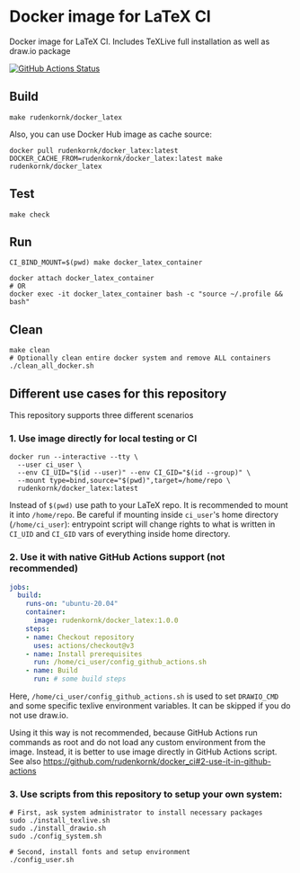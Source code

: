# Docker image for LaTeX CI

Docker image for LaTeX CI.
Includes TeXLive full installation as well as draw.io package

[![GitHub Actions Status](https://github.com/rudenkornk/docker_latex/actions/workflows/workflow.yml/badge.svg)](https://github.com/rudenkornk/docker_latex/actions)


## Build
```shell
make rudenkornk/docker_latex
```
Also, you can use Docker Hub image as cache source:
```shell
docker pull rudenkornk/docker_latex:latest
DOCKER_CACHE_FROM=rudenkornk/docker_latex:latest make rudenkornk/docker_latex
```


## Test
```shell
make check
```

## Run
```shell
CI_BIND_MOUNT=$(pwd) make docker_latex_container

docker attach docker_latex_container
# OR
docker exec -it docker_latex_container bash -c "source ~/.profile && bash"
```

## Clean
```shell
make clean
# Optionally clean entire docker system and remove ALL containers
./clean_all_docker.sh
```

## Different use cases for this repository
This repository supports three different scenarios

### 1. Use image directly for local testing or CI

```shell
docker run --interactive --tty \
  --user ci_user \
  --env CI_UID="$(id --user)" --env CI_GID="$(id --group)" \
  --mount type=bind,source="$(pwd)",target=/home/repo \
  rudenkornk/docker_latex:latest
```

Instead of `$(pwd)` use path to your LaTeX repo.
It is recommended to mount it into `/home/repo`.
Be careful if mounting inside `ci_user`'s home directory (`/home/ci_user`): entrypoint script will change rights to what is written in `CI_UID` and `CI_GID` vars of everything inside home directory.

### 2. Use it with native GitHub Actions support (not recommended)
```yaml
jobs:
  build:
    runs-on: "ubuntu-20.04"
    container:
      image: rudenkornk/docker_latex:1.0.0
    steps:
    - name: Checkout repository
      uses: actions/checkout@v3
    - name: Install prerequisites
      run: /home/ci_user/config_github_actions.sh
    - name: Build
      run: # some build steps
```

Here, `/home/ci_user/config_github_actions.sh` is used to set `DRAWIO_CMD` and some specific texlive environment variables.
It can be skipped if you do not use draw.io.

Using it this way is not recommended, because GitHub Actions run commands as root and do not load any custom environment from the image.
Instead, it is better to use image directly in GitHub Actions script.
See also https://github.com/rudenkornk/docker_ci#2-use-it-in-github-actions

### 3. Use scripts from this repository to setup your own system:

```shell
# First, ask system administrator to install necessary packages
sudo ./install_texlive.sh
sudo ./install_drawio.sh
sudo ./config_system.sh

# Second, install fonts and setup environment
./config_user.sh
```

